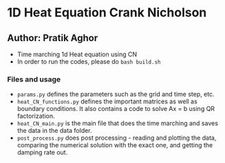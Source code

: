 # 1D Heat Equation Crank Nicholson
## Author: Pratik Aghor

* Time marching 1d Heat equation using CN
* In order to run the codes, please do ```bash build.sh```

### Files and usage 

* ```params.py``` defines the parameters such as the grid and time step, etc.
* ```heat_CN_functions.py``` defines the important matrices as well as boundary conditions. It also contains a code to solve Ax = b using QR factorization.
* ```heat_CN_main.py``` is the main file that does the time marching and saves the data in the data folder.
* ```post_process.py``` does post processing - reading and plotting the data, comparing the numerical solution with the exact one, and getting the damping rate out.


